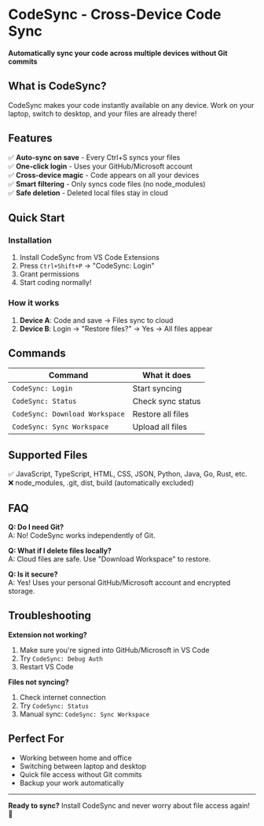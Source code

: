 # CodeSync - Cross-Device Code Sync

**Automatically sync your code across multiple devices without Git commits**

## What is CodeSync?

CodeSync makes your code instantly available on any device. Work on your laptop, switch to desktop, and your files are already there!

## Features

✅ **Auto-sync on save** - Every Ctrl+S syncs your files  
✅ **One-click login** - Uses your GitHub/Microsoft account  
✅ **Cross-device magic** - Code appears on all your devices  
✅ **Smart filtering** - Only syncs code files (no node_modules)  
✅ **Safe deletion** - Deleted local files stay in cloud  

## Quick Start

### Installation
1. Install CodeSync from VS Code Extensions
2. Press `Ctrl+Shift+P` → "CodeSync: Login"
3. Grant permissions
4. Start coding normally!

### How it works
1. **Device A**: Code and save → Files sync to cloud
2. **Device B**: Login → "Restore files?" → Yes → All files appear

## Commands

| Command | What it does |
|---------|-------------|
| `CodeSync: Login` | Start syncing |
| `CodeSync: Status` | Check sync status |
| `CodeSync: Download Workspace` | Restore all files |
| `CodeSync: Sync Workspace` | Upload all files |

## Supported Files

✅ JavaScript, TypeScript, HTML, CSS, JSON, Python, Java, Go, Rust, etc.  
❌ node_modules, .git, dist, build (automatically excluded)

## FAQ

**Q: Do I need Git?**  
A: No! CodeSync works independently of Git.

**Q: What if I delete files locally?**  
A: Cloud files are safe. Use "Download Workspace" to restore.

**Q: Is it secure?**  
A: Yes! Uses your personal GitHub/Microsoft account and encrypted storage.

## Troubleshooting

**Extension not working?**
1. Make sure you're signed into GitHub/Microsoft in VS Code
2. Try `CodeSync: Debug Auth`
3. Restart VS Code

**Files not syncing?**
1. Check internet connection
2. Try `CodeSync: Status`
3. Manual sync: `CodeSync: Sync Workspace`

## Perfect For

- Working between home and office
- Switching between laptop and desktop
- Quick file access without Git commits
- Backup your work automatically

---

**Ready to sync?** Install CodeSync and never worry about file access again! 🚀
